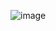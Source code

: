![image](https://github.com/ilrexho2011/Project-EULER-Possible-Solutions-Problems-301_to_400/assets/61479363/c1f3931f-ea61-4381-9621-d8fd9792cd81)

